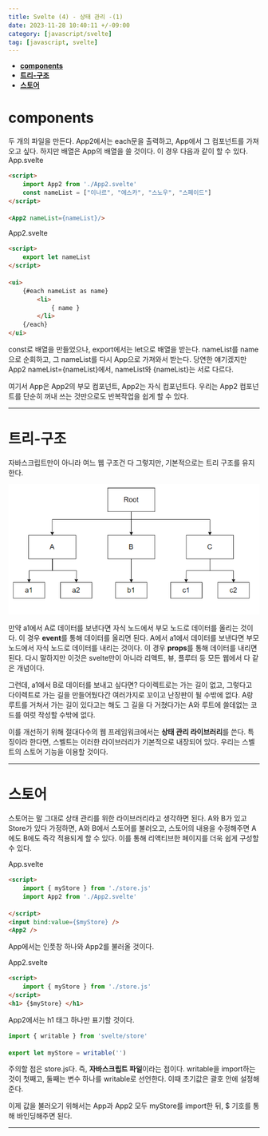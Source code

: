 ```yaml
---
title: Svelte (4) - 상태 관리 -(1)
date: 2023-11-28 10:40:11 +/-09:00
category: [javascript/svelte]
tag: [javascript, svelte]
---
```


- [**components**](#components)
- [**트리-구조**](#트리-구조)
- [**스토어**](#스토어)

# **components**

두 개의 파일을 만든다. App2에서는 each문을 출력하고, App에서 그 컴포넌트를 가져오고 싶다. 하지만 배열은 App의 배열을 쓸 것이다. 이 경우 다음과 같이 할 수 있다.
App.svelte
```html
<script>
	import App2 from './App2.svelte'
	const nameList = ["이나르", "에스카", "스노우", "스페이드"]
</script>

<App2 nameList={nameList}/>
```
App2.svelte
```html
<script>
	export let nameList
</script>

<ui>
	{#each nameList as name}
		<li>
			{ name }
		</li>
	{/each}
</ui>
```
const로 배열을 만들었으나, export에서는 let으로 배열을 받는다.
nameList를 name으로 순회하고, 그 nameList를 다시 App으로 가져와서 받는다. 당연한 얘기겠지만 App2 nameList={nameList}에서, nameList와 {nameList}는 서로 다르다.

여기서 App은 App2의 부모 컴포넌트, App2는 자식 컴포넌트다.
우리는 App2 컴포넌트를 단순히 꺼내 쓰는 것만으로도 반복작업을 쉽게 할 수 있다.

---

# **트리-구조**

자바스크립트만이 아니라 여느 웹 구조건 다 그렇지만, 기본적으로는 트리 구조를 유지한다.

![javascript-svelte-tree](/assets/postingImage/javascript-svelte-tree.png)

만약 a1에서 A로 데이터를 보낸다면 자식 노드에서 부모 노드로 데이터를 올리는 것이다. 이 경우 <b>event</b>를 통해 데이터를 올리면 된다.
A에서 a1에서 데이터를 보낸다면 부모 노드에서 자식 노드로 데이터를 내리는 것이다. 이 경우 <b>props</b>를 통해 데이터를 내리면 된다. 다시 말하지만 이것은 svelte만이 아니라 리액트, 뷰, 플루터 등 모든 웹에서 다 같은 개념이다.

그런데, a1에서 B로 데이터를 보내고 싶다면? 다이렉트로는 가는 길이 없고, 그렇다고 다이렉트로 가는 길을 만들어뒀다간 여러가지로 꼬이고 난장판이 될 수밖에 없다. A랑 루트를 거쳐서 가는 길이 있다고는 해도 그 길을 다 거쳤다가는 A와 루트에 쓸데없는 코드를 여럿 작성할 수밖에 없다.

이를 개선하기 위해 절대다수의 웹 프레임워크에서는 <b>상태 관리 라이브러리</b>를 쓴다. 특징이라 한다면, 스벨트는 이러한 라이브러리가 기본적으로 내장되어 있다. 우리는 스벨트의 스토어 기능을 이용할 것이다.

---

# **스토어**

스토어는 말 그대로 상태 관리를 위한 라이브러리라고 생각하면 된다. A와 B가 있고 Store가 있다 가정하면, A와 B에서 스토어를 불러오고, 스토어의 내용을 수정해주면 A에도 B에도 즉각 적용되게 할 수 있다. 이를 통해 리액티브한 페이지를 더욱 쉽게 구성할 수 있다.

App.svelte
```html
<script>
	import { myStore } from './store.js'
	import App2 from './App2.svelte'

</script>
<input bind:value={$myStore} />
<App2 />
```

App에서는 인풋창 하나와 App2를 불러올 것이다.

App2.svelte
```html
<script>
	import { myStore } from './store.js'
</script>
<h1> {$myStore} </h1>
```

App2에서는 h1 태그 하나만 표기할 것이다.

```store.js
import { writable } from 'svelte/store'

export let myStore = writable('')
```

주의할 점은 store.js다. 즉, <b>자바스크립트 파일</b>이라는 점이다.
writable을 import하는 것이 첫째고,
둘째는 변수 하나를 writable로 선언한다. 이때 초기값은 괄호 안에 설정해준다.

이제 값을 불러오기 위해서는 App과 App2 모두 myStore를 import한 뒤, $ 기호를 통해 바인딩해주면 된다.

---